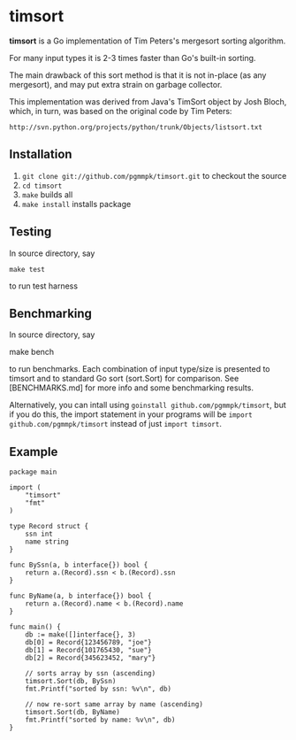 # timsort

**timsort** is a Go implementation of Tim Peters's mergesort
sorting algorithm.

For many input types it is 2-3 times faster than Go's built-in sorting.

The main drawback of this sort method is that it is not in-place (as any
mergesort), and may put extra strain on garbage collector.

This implementation was derived from Java's TimSort object by Josh Bloch,
which, in turn, was based on the original code by Tim Peters:

	http://svn.python.org/projects/python/trunk/Objects/listsort.txt


## Installation

1. `git clone git://github.com/pgmmpk/timsort.git` to checkout the source
2. `cd timsort`
3. `make` builds all
4. `make install` installs package

## Testing

In source directory, say

    make test

to run test harness

## Benchmarking

In source directory, say

   make bench

to run benchmarks. Each combination of input type/size is presented to timsort and to standard Go sort (sort.Sort) for comparison. See [BENCHMARKS.md] for more info and some benchmarking results.

Alternatively, you can intall using `goinstall github.com/pgmmpk/timsort`, but
if you do this, the import statement in your programs will be `import github.com/pgmmpk/timsort` instead of just `import timsort`.

## Example

	package main

	import (
		"timsort"
		"fmt"
	)

	type Record struct {
		ssn int
		name string
	}

	func BySsn(a, b interface{}) bool {
		return a.(Record).ssn < b.(Record).ssn
	}

	func ByName(a, b interface{}) bool {
		return a.(Record).name < b.(Record).name
	}

	func main() {
		db := make([]interface{}, 3)
		db[0] = Record{123456789, "joe"}
		db[1] = Record{101765430, "sue"}
		db[2] = Record{345623452, "mary"}

		// sorts array by ssn (ascending)
		timsort.Sort(db, BySsn)
		fmt.Printf("sorted by ssn: %v\n", db)

		// now re-sort same array by name (ascending)
		timsort.Sort(db, ByName)
		fmt.Printf("sorted by name: %v\n", db)
	}


